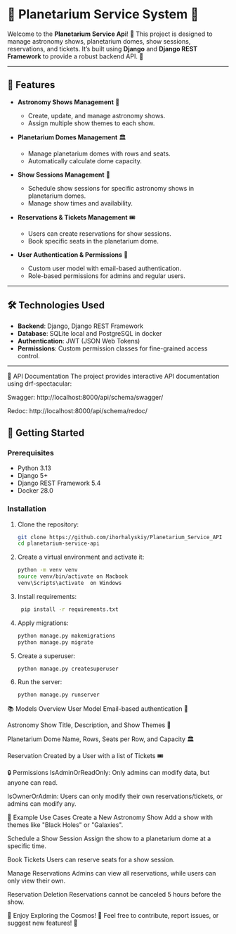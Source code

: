 # 🌌 Planetarium Service System 🌌

Welcome to the **Planetarium Service Api**! 
🚀 This project is designed to manage astronomy shows, planetarium domes, show sessions, reservations, and tickets. 
It’s built using **Django** and **Django REST Framework** to provide a robust backend API. 🌠

---

## 🌟 Features

- **Astronomy Shows Management** 🌠
  - Create, update, and manage astronomy shows.
  - Assign multiple show themes to each show.
  
- **Planetarium Domes Management** 🏛️
  - Manage planetarium domes with rows and seats.
  - Automatically calculate dome capacity.

- **Show Sessions Management** 🎥
  - Schedule show sessions for specific astronomy shows in planetarium domes.
  - Manage show times and availability.

- **Reservations & Tickets Management** 🎟️
  - Users can create reservations for show sessions.
  - Book specific seats in the planetarium dome.

- **User Authentication & Permissions** 🔐
  - Custom user model with email-based authentication.
  - Role-based permissions for admins and regular users.

---

## 🛠️ Technologies Used

- **Backend**: Django, Django REST Framework
- **Database**: SQLite local and PostgreSQL in docker 
- **Authentication**: JWT (JSON Web Tokens)
- **Permissions**: Custom permission classes for fine-grained access control.

---
📖 API Documentation
The project provides interactive API documentation using drf-spectacular:

Swagger: http://localhost:8000/api/schema/swagger/

Redoc: http://localhost:8000/api/schema/redoc/

## 🚀 Getting Started

### Prerequisites

- Python 3.13
- Django 5+
- Django REST Framework 5.4
- Docker 28.0

### Installation

1. Clone the repository:
   ```bash
   git clone https://github.com/ihorhalyskiy/Planetarium_Service_API
   cd planetarium-service-api

2. Create a virtual environment and activate it:
    ```bash
   python -m venv venv
   source venv/bin/activate on Macbook
   venv\Scripts\activate  on Windows

3. Install requirements:
   ```bash
    pip install -r requirements.txt

4. Apply migrations:
    ```bash
    python manage.py makemigrations
    python manage.py migrate

5. Create a superuser:
    ```bash
   python manage.py createsuperuser

6. Run the server:
    ```bash
   python manage.py runserver


📚 Models Overview
User Model
Email-based authentication 📧

Astronomy Show
Title, Description, and Show Themes 🌠

Planetarium Dome
Name, Rows, Seats per Row, and Capacity 🏛️

Reservation
Created by a User with a list of Tickets 🎟️



🔒 Permissions
IsAdminOrReadOnly: Only admins can modify data, but anyone can read.

IsOwnerOrAdmin: Users can only modify their own reservations/tickets, or admins can modify any.



🌟 Example Use Cases
Create a New Astronomy Show
Add a show with themes like "Black Holes" or "Galaxies".

Schedule a Show Session
Assign the show to a planetarium dome at a specific time.

Book Tickets
Users can reserve seats for a show session.

Manage Reservations
Admins can view all reservations, while users can only view their own.

Reservation Deletion
Reservations cannot be canceled 5 hours before the show.

🌠 Enjoy Exploring the Cosmos! 🌠
Feel free to contribute, report issues, or suggest new features! 🚀